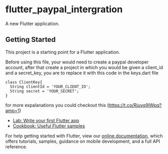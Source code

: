 # flutter_paypal_intergration

A new Flutter application.

## Getting Started

This project is a starting point for a Flutter application.

Before using this file, your would need to create a paypal developer account, after that create a project in which you would be given a client_id and a secret_key,
you are to replace it with this code in the keys.dart file

```
class ClientKey{
  String clientId = 'YOUR_CLIENT_ID';
  String secret = 'YOUR_SECRET';
}
```
for more expalanations you could checkout this (https://t.co/Rjuvq9IWpq?amp=1)



- [Lab: Write your first Flutter app](https://flutter.dev/docs/get-started/codelab)
- [Cookbook: Useful Flutter samples](https://flutter.dev/docs/cookbook)

For help getting started with Flutter, view our
[online documentation](https://flutter.dev/docs), which offers tutorials,
samples, guidance on mobile development, and a full API reference.
